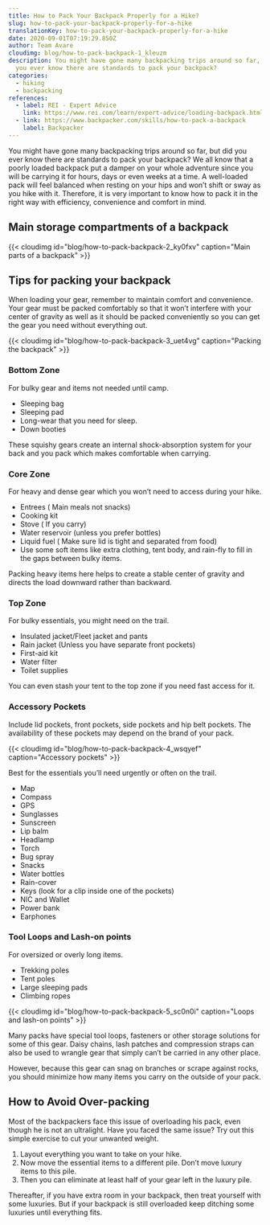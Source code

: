 ```yaml
---
title: How to Pack Your Backpack Properly for a Hike?
slug: how-to-pack-your-backpack-properly-for-a-hike
translationKey: how-to-pack-your-backpack-properly-for-a-hike
date: 2020-09-01T07:19:29.850Z
author: Team Avare
cloudimg: blog/how-to-pack-backpack-1_kleuzm
description: You might have gone many backpacking trips around so far, but did
  you ever know there are standards to pack your backpack?
categories:
  - hiking
  - backpacking
references:
  - label: REI - Expert Advice
    link: https://www.rei.com/learn/expert-advice/loading-backpack.html
  - link: https://www.backpacker.com/skills/how-to-pack-a-backpack
    label: Backpacker
---
```

You might have gone many backpacking trips around so far, but did you ever know there are standards to pack your backpack? We all know that a poorly loaded backpack put a damper on your whole adventure since you will be carrying it for hours, days or even weeks at a time. A well-loaded pack will feel balanced when resting on your hips and won’t shift or sway as you hike with it. Therefore, it is very important to know how to pack it in the right way with efficiency, convenience and comfort in mind.

## Main storage compartments of a backpack

{{< cloudimg id="blog/how-to-pack-backpack-2_ky0fxv" caption="Main parts of a backpack" >}}

## Tips for packing your backpack

When loading your gear, remember to maintain comfort and convenience. Your gear must be packed comfortably so that it won’t interfere with your center of gravity as well as it should be packed conveniently so you can get the gear you need without everything out.

{{< cloudimg id="blog/how-to-pack-backpack-3_uet4vg" caption="Packing the backpack" >}}

### Bottom Zone

For bulky gear and items not needed until camp.

* Sleeping bag
* Sleeping pad
* Long-wear that you need for sleep.
* Down booties

These squishy gears create an internal shock-absorption system for your back and you pack which makes comfortable when carrying.

### Core Zone

For heavy and dense gear which you won’t need to access during your hike.

* Entrees ( Main meals not snacks)
* Cooking kit
* Stove ( If you carry)
* Water reservoir (unless you prefer bottles)
* Liquid fuel ( Make sure lid is tight and separated from food)
* Use some soft items like extra clothing, tent body, and rain-fly to fill in the gaps between bulky items.

Packing heavy items here helps to create a stable center of gravity and directs the load downward rather than backward.

### Top Zone

For bulky essentials, you might need on the trail.

* Insulated jacket/Fleet jacket and pants
* Rain jacket (Unless you have separate front pockets)
* First-aid kit
* Water filter
* Toilet supplies

You can even stash your tent to the top zone if you need fast access for it.

### Accessory Pockets

Include lid pockets, front pockets, side pockets and hip belt pockets. The availability of these pockets may depend on the brand of your pack.

{{< cloudimg id="blog/how-to-pack-backpack-4_wsqyef" caption="Accessory pockets" >}}

Best for the essentials you’ll need urgently or often on the trail.

* Map
* Compass
* GPS
* Sunglasses
* Sunscreen
* Lip balm
* Headlamp
* Torch
* Bug spray
* Snacks
* Water bottles
* Rain-cover
* Keys (look for a clip inside one of the pockets)
* NIC and Wallet
* Power bank
* Earphones

### Tool Loops and Lash-on points

For oversized or overly long items.

* Trekking poles
* Tent poles
* Large sleeping pads
* Climbing ropes

{{< cloudimg id="blog/how-to-pack-backpack-5_sc0n0i" caption="Loops and lash-on points" >}}

Many packs have special tool loops, fasteners or other storage solutions for some of this gear. Daisy chains, lash patches and compression straps can also be used to wrangle gear that simply can’t be carried in any other place.

However, because this gear can snag on branches or scrape against rocks, you should minimize how many items you carry on the outside of your pack.

## How to Avoid Over-packing

Most of the backpackers face this issue of overloading his pack, even though he is not an ultralight. Have you faced the same issue? Try out this simple exercise to cut your unwanted weight.

1. Layout everything you want to take on your hike.
2. Now move the essential items to a different pile. Don’t move luxury items to this pile.
3. Then you can eliminate at least half of your gear left in the luxury pile.

Thereafter, if you have extra room in your backpack, then treat yourself with some luxuries. But if your backpack is still overloaded keep ditching some luxuries until everything fits.
